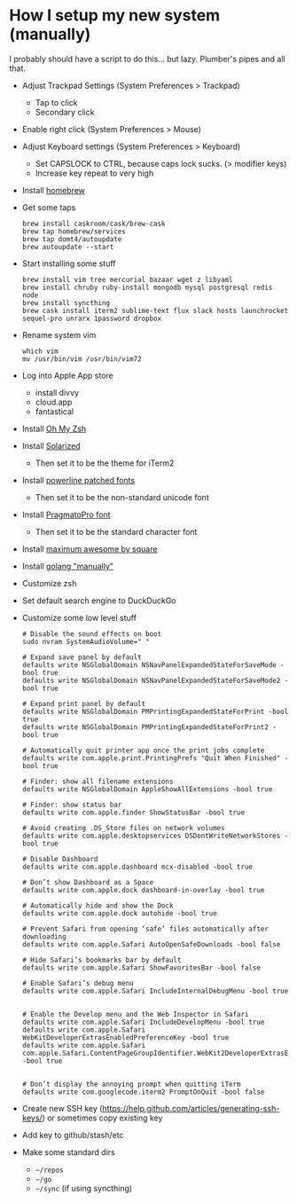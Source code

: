 # How I setup my new system (manually)

I probably should have a script to do this... but lazy. Plumber's pipes and all that.


- Adjust Trackpad Settings (System Preferences > Trackpad)
  - Tap to click
  - Secondary click

- Enable right click (System Preferences > Mouse)
- Adjust Keyboard settings (System Preferences > Keyboard)
  - Set CAPSLOCK to CTRL, because caps lock sucks. (> modifier keys)
  - Increase key repeat to very high

- Install [homebrew](http://brew.sh)
- Get some taps

  ```
  brew install caskroom/cask/brew-cask
  brew tap homebrew/services
  brew tap domt4/autoupdate
  brew autoupdate --start
  ```
- Start installing some stuff

  ```
  brew install vim tree mercurial bazaar wget z libyaml
  brew install chruby ruby-install mongodb mysql postgresql redis node
  brew install syncthing
  brew cask install iterm2 sublime-text flux slack hosts launchrocket sequel-pro unrarx 1password dropbox
  ```

- Rename system vim

  ```
  which vim
  mv /usr/bin/vim /usr/bin/vim72
  ```

- Log into Apple App store
  - install divvy
  - cloud.app
  - fantastical
- Install [Oh My Zsh](http://ohmyz.sh)
- Install [Solarized](http://ethanschoonover.com/solarized)
  - Then set it to be the theme for iTerm2
- Install [powerline patched fonts](https://github.com/powerline/fonts)
  - Then set it to be the non-standard unicode font
- Install [PragmatoPro font](http://www.fsd.it/fonts/pragmatapro.htm)
  - Then set it to be the standard character font
- Install [maximum awesome by square](https://github.com/square/maximum-awesome)
- Install [golang "manually"](http://golang.org/doc/install#osx)
- Customize zsh
- Set default search engine to DuckDuckGo

- Customize some low level stuff

  ```
  # Disable the sound effects on boot
  sudo nvram SystemAudioVolume=" "

  # Expand save panel by default
  defaults write NSGlobalDomain NSNavPanelExpandedStateForSaveMode -bool true
  defaults write NSGlobalDomain NSNavPanelExpandedStateForSaveMode2 -bool true

  # Expand print panel by default
  defaults write NSGlobalDomain PMPrintingExpandedStateForPrint -bool true
  defaults write NSGlobalDomain PMPrintingExpandedStateForPrint2 -bool true

  # Automatically quit printer app once the print jobs complete
  defaults write com.apple.print.PrintingPrefs "Quit When Finished" -bool true

  # Finder: show all filename extensions
  defaults write NSGlobalDomain AppleShowAllExtensions -bool true

  # Finder: show status bar
  defaults write com.apple.finder ShowStatusBar -bool true

  # Avoid creating .DS_Store files on network volumes
  defaults write com.apple.desktopservices DSDontWriteNetworkStores -bool true

  # Disable Dashboard
  defaults write com.apple.dashboard mcx-disabled -bool true

  # Don’t show Dashboard as a Space
  defaults write com.apple.dock dashboard-in-overlay -bool true

  # Automatically hide and show the Dock
  defaults write com.apple.dock autohide -bool true

  # Prevent Safari from opening ‘safe’ files automatically after downloading
  defaults write com.apple.Safari AutoOpenSafeDownloads -bool false

  # Hide Safari’s bookmarks bar by default
  defaults write com.apple.Safari ShowFavoritesBar -bool false

  # Enable Safari’s debug menu
  defaults write com.apple.Safari IncludeInternalDebugMenu -bool true


  # Enable the Develop menu and the Web Inspector in Safari
  defaults write com.apple.Safari IncludeDevelopMenu -bool true
  defaults write com.apple.Safari WebKitDeveloperExtrasEnabledPreferenceKey -bool true
  defaults write com.apple.Safari com.apple.Safari.ContentPageGroupIdentifier.WebKit2DeveloperExtrasEnabled -bool true


  # Don’t display the annoying prompt when quitting iTerm
  defaults write com.googlecode.iterm2 PromptOnQuit -bool false
  ```
- Create new SSH key (https://help.github.com/articles/generating-ssh-keys/) or sometimes copy existing key
- Add key to github/stash/etc
- Make some standard dirs
  - `~/repos`
  - `~/go`
  - `~/sync` (if using syncthing)
